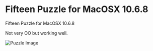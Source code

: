 # Fifteen Puzzle for MacOSX 10.6.8
Fifteen Puzzle for MacOSX 10.6.8

Not very OO but working well. 

![Puzzle Image](https://github.com/frcocoatst/Puzzle106/puzzle.png)

